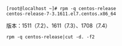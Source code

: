 ```
[root@localhost ~]# rpm -q centos-release
centos-release-7-3.1611.el7.centos.x86_64
```
版本：1511（7.2）、1611（7.3）、1708（7.4）
```
rpm -q centos-release|cut -d. -f2
```
